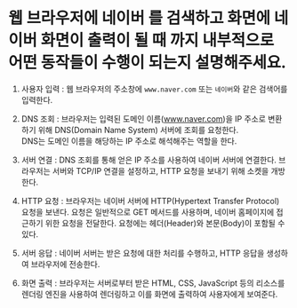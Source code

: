 # 웹 브라우저에 네이버 를 검색하고 화면에 네이버 화면이 출력이 될 때 까지 내부적으로 어떤 동작들이 수행이 되는지 설명해주세요.

1. 사용자 입력 : 웹 브라우저의 주소창에 `www.naver.com` 또는 `네이버`와 같은 검색어를 입력한다.

2. DNS 조회 : 브라우저는 입력된 도메인 이름(www.naver.com)을 IP 주소로 변환하기 위해 DNS(Domain Name System) 서버에 조회를 요청한다.  
  DNS는 도메인 이름을 해당하는 IP 주소로 해석해주는 역할을 한다.

3. 서버 연결 : DNS 조회를 통해 얻은 IP 주소를 사용하여 네이버 서버에 연결한다.
  브라우저는 서버와 TCP/IP 연결을 설정하고, HTTP 요청을 보내기 위해 소켓을 개방한다.

4. HTTP 요청 : 브라우저는 네이버 서버에 HTTP(Hypertext Transfer Protocol) 요청을 보낸다.
  요청은 일반적으로 GET 메서드를 사용하며, 네이버 홈페이지에 접근하기 위한 요청을 전달한다.
  요청에는 헤더(Header)와 본문(Body)이 포함될 수 있다.

5. 서버 응답 : 네이버 서버는 받은 요청에 대한 처리를 수행하고, HTTP 응답을 생성하여 브라우저에 전송한다.

6. 화면 출력 : 브라우저는 서버로부터 받은 HTML, CSS, JavaScript 등의 리소스를 렌더링 엔진을 사용하여 렌더링하고 이를 화면에 출력하여 사용자에게 보여준다.
